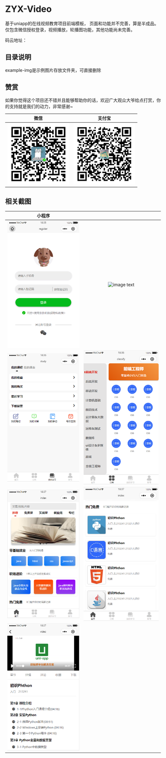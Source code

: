 # ZYX-Video
基于uniapp的在线视频教育项目前端模板， 页面和功能并不完善，算是半成品。仅包含微信授权登录，视频播放，轮播图功能，其他功能尚未完善。

码云地址：

## 目录说明

example-img是示例图片存放文件夹，可直接删除

## 赞赏

如果你觉得这个项目还不错并且能够帮助你的话，欢迎广大观众大爷给点打赏，你的支持就是我们的动力，非常感谢~

|                       微信                       |                      支付宝                       |
| :----------------------------------------------: | :-----------------------------------------------: |
| <img src="./example-img/pay/weichat.png" width="200" /> | <img src="./example-img/pay/alipay.png" width="200" /> |



## 相关截图

|                        小程序                         |                                                       |
| :----------------------------------------------------: | :---------------------------------------------------: |
|      ![image text](./example-img/1.png)       |    ![image text](./example-img/2.jpg)    |
|      ![image text](./example-img/3.png)       |    ![image text](./example-img/4.png)    |
|      ![image text](./example-img/5.png)       |    ![image text](./example-img/6.png)    |
|      ![image text](./example-img/7.png)       |